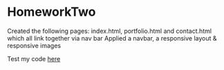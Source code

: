 # HomeworkTwo

Created the following pages: index.html, portfolio.html and contact.html which all link together via nav bar
Applied a navbar, a responsive layout & responsive images

Test my code [here](https://clairevandeneberg.github.io/portfolio/)
